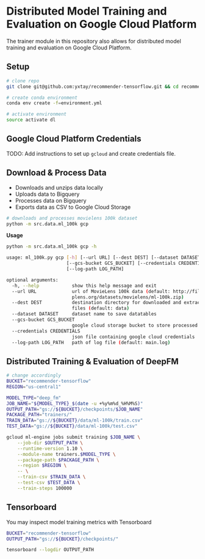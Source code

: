# Distributed Model Training and Evaluation on Google Cloud Platform

The trainer module in this repository also allows for distributed model training and evaluation on Google Cloud Platform.

## Setup

```bash
# clone repo
git clone git@github.com:yxtay/recommender-tensorflow.git && cd recommender-tensorflow

# create conda environment
conda env create -f=environment.yml

# activate environment
source activate dl
```

## Google Cloud Platform Credentials

TODO: Add instructions to set up `gcloud` and create credentials file.

## Download & Process Data

- Downloads and unzips data locally
- Uploads data to Bigquery
- Processes data on Bigquery
- Exports data as CSV to Google Cloud Storage

```bash
# downloads and processes movielens 100k dataset
python -m src.data.ml_100k gcp
```

**Usage**

```bash
python -m src.data.ml_100k gcp -h

usage: ml_100k.py gcp [-h] [--url URL] [--dest DEST] [--dataset DATASET]
                      [--gcs-bucket GCS_BUCKET] [--credentials CREDENTIALS]
                      [--log-path LOG_PATH]

optional arguments:
  -h, --help            show this help message and exit
  --url URL             url of MovieLens 100k data (default: http://files.grou
                        plens.org/datasets/movielens/ml-100k.zip)
  --dest DEST           destination directory for downloaded and extracted
                        files (default: data)
  --dataset DATASET     dataset name to save datatables
  --gcs-bucket GCS_BUCKET
                        google cloud storage bucket to store processed files
  --credentials CREDENTIALS
                        json file containing google cloud credentials
  --log-path LOG_PATH   path of log file (default: main.log)

```

## Distributed Training & Evaluation of DeepFM

```bash
# change accordingly
BUCKET="recommender-tensorflow"
REGION="us-central1"

MODEL_TYPE="deep_fm"
JOB_NAME="${MODEL_TYPE}_$(date -u +%y%m%d_%H%M%S)"
OUTPUT_PATH="gs://${BUCKET}/checkpoints/$JOB_NAME"
PACKAGE_PATH="trainers/"
TRAIN_DATA="gs://${BUCKET}/data/ml-100k/train.csv"
TEST_DATA="gs://${BUCKET}/data/ml-100k/test.csv"

gcloud ml-engine jobs submit training $JOB_NAME \
    --job-dir $OUTPUT_PATH \
    --runtime-version 1.10 \
    --module-name trainers.$MODEL_TYPE \
    --package-path $PACKAGE_PATH \
    --region $REGION \
    -- \
    --train-csv $TRAIN_DATA \
    --test-csv $TEST_DATA \
    --train-steps 100000
```

## Tensorboard

You may inspect model training metrics with Tensorboard

```bash
BUCKET="recommender-tensorflow"
OUTPUT_PATH="gs://${BUCKET}/checkpoints/"

tensorboard --logdir OUTPUT_PATH
```
